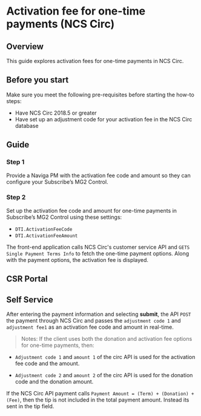 # Activation fee for one-time payments (NCS Circ)

## Overview

This guide explores activation fees for one-time payments in NCS Circ.

## Before you start
Make sure you meet the following pre-requisites before starting the how-to steps:

* Have NCS Circ 2018.5 or greater
* Have set up an adjustment code for your activation fee in the NCS Circ database

## Guide

### Step 1

Provide a Naviga PM with the activation fee code and amount so they can configure your Subscribe’s MG2 Control.

### Step 2

Set up the activation fee code and amount for one-time payments in Subscribe’s MG2 Control using these settings:

* `DTI.ActivationFeeCode`
* `DTI.ActivationFeeAmount`

The front-end application calls NCS Circ's customer service API and `GETS Single Payment Terms Info` to fetch the one-time payment options. Along with the payment options, the activation fee is displayed.

## CSR Portal

## Self Service

After entering the payment information and selecting **submit**, the API `POST` the payment through NCS Circ and passes the `adjustment code 1` and `adjustment fee1` as an activation fee code and amount in real-time.

> Notes: If the client uses both the donation and activation fee options for one-time payments, then:

* `Adjustment code 1` and `amount 1` of the circ API is used for the activation fee code and the amount.

* `Adjustment code 2` and `amount 2` of the circ API is used for the donation code and the donation amount.

If the NCS Circ API payment calls `Payment Amount = (Term) + (Donation) + (Fee)`, then the tip is not included in the total payment amount. Instead its sent in the tip field.

